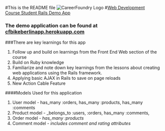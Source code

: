 #This is the README file ![CareerFoundry Logo](http://en.webrazzi.com/wp-content/uploads/2014/06/CareerFoundry-logo.jpg)
#[Web Development Course Student Rails Demo App](http://www.careerfoundry.com)

### The demo application can be found at [cfbikeberlinapp.herokuapp.com](https://afbikeberlin.herokuapp.com/)
###There are key learnings for this app
1. Follow up and build on learnings from the Front End Web section of the course
2. Build on Ruby knowledge
3. Familiarize and note down key learnings from the lessons about creating web applications using the Rails framework.
4. Applying basic AJAX in Rails to save on page reloads
5. New Action Cable Feature

####Models Used for this application
1. User model - has_many :orders, has_many :products, has_many :comments
2. Product model - _belongs_to :users, :orders, has_many :comments,
3. Order model - _has_many :products_
4. Comment model - _includes comment and rating attributes_